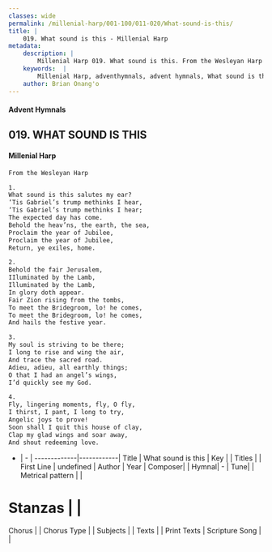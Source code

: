 ```yaml
---
classes: wide
permalink: /millenial-harp/001-100/011-020/What-sound-is-this/
title: |
    019. What sound is this - Millenial Harp
metadata:
    description: |
        Millenial Harp 019. What sound is this. From the Wesleyan Harp
    keywords:  |
        Millenial Harp, adventhymnals, advent hymnals, What sound is this, undefined. 
    author: Brian Onang'o
---
```

#### Advent Hymnals
## 019. WHAT SOUND IS THIS
####  Millenial Harp
```txt
From the Wesleyan Harp

1. 
What sound is this salutes my ear? 
‘Tis Gabriel’s trump methinks I hear, 
‘Tis Gabriel’s trump methinks I hear; 
The expected day has come. 
Behold the heav’ns, the earth, the sea, 
Proclaim the year of Jubilee, 
Proclaim the year of Jubilee, 
Return, ye exiles, home.

2. 
Behold the fair Jerusalem, 
IIluminated by the Lamb, 
Illuminated by the Lamb, 
In glory doth appear. 
Fair Zion rising from the tombs, 
To meet the Bridegroom, lo! he comes, 
To meet the Bridegroom, lo! he comes, 
And hails the festive year.

3. 
My soul is striving to be there; 
I long to rise and wing the air, 
And trace the sacred road. 
Adieu, adieu, all earthly things; 
O that I had an angel’s wings, 
I’d quickly see my God.

4. 
Fly, lingering moments, fly, O fly, 
I thirst, I pant, I long to try, 
Angelic joys to prove! 
Soon shall I quit this house of clay, 
Clap my glad wings and soar away, 
And shout redeeming love.
```
- |   -  |
-------------|------------|
Title | What sound is this |
Key |  |
Titles |  |
First Line | undefined |
Author | 
Year | 
Composer|  |
Hymnal|  - |
Tune|  |
Metrical pattern | |
# Stanzas |  |
Chorus |  |
Chorus Type |  |
Subjects |  |
Texts |  |
Print Texts | 
Scripture Song |  |
    
